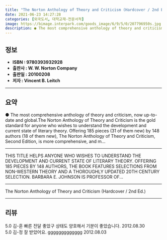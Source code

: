 ```yaml
---
title: "The Norton Anthology of Theory and Criticism (Hardcover / 2nd Ed.)"
date: 2021-06-23 14:27:28
categories: [외국도서, 대학교재-전문서적]
image: https://bimage.interpark.com/goods_image/6/9/5/0/207796950s.jpg
description: ● The most comprehensive anthology of theory and criticism, now up-to-date and global.The Norton Anthology of Theory and Criticism is the gold standard for any
---
```


## **정보**

- **ISBN : 9780393932928**
- **출판사 : W. W. Norton   Company**
- **출판일 : 20100208**
- **저자 : Vincent B. Leitch**

------



## **요약**

●  The most comprehensive anthology of theory and criticism, now up-to-date and global.The Norton Anthology of Theory and Criticism is the gold standard for anyone who wishes to understand the development and current state of literary theory. Offering 185 pieces (31 of them new) by 148 authors (18 of them new), The Norton Anthology of Theory and Criticism, Second Edition, is more comprehensive, and m...

------

THIS TITLE HELPS ANYONE WHO WISHES TO UNDERSTAND THE DEVELOPMENT AND CURRENT STATE OF LITERARY THEORY. OFFERING 185 PIECES BY 148 AUTHORS, THE BOOK FEATURES SELECTIONS FROM NON-WESTERN THEORY AND A THOROUGHLY UPDATED 20TH CENTURY SELECTION.
BARBARA E. JOHNSON IS PROFESSOR OF... 

------


The Norton Anthology of Theory and Criticism (Hardcover / 2nd Ed.) 

------


## **리뷰** 

5.0 김-훈 빠른 전달 좋았구 상태도 양호해서 기분이 좋았습니다. 2012.08.30 <br/>5.0 김-정 잘 받았어요. ggggggggggggg 2012.08.03 <br/>